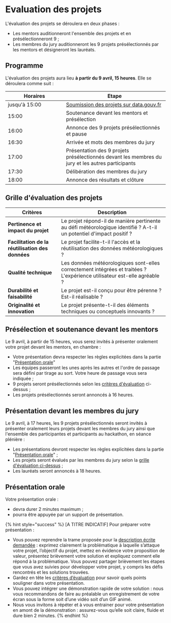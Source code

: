 # Evaluation des projets

L'évaluation des projets se déroulera en deux phases :

* Les mentors auditionneront l'ensemble des projets et en présélectionneront 9 ;&#x20;
* Les membres du jury auditionneront les 9 projets présélectionnés par les mentors et désigneront les lauréats.

## Programme

L'évaluation des projets aura lieu **à partir du 9 avril, 15 heures**. Elle se déroulera comme suit :&#x20;

<table><thead><tr><th width="167">Horaires</th><th>Etape</th></tr></thead><tbody><tr><td>jusqu'à 15:00</td><td><a href="soumission-du-projet.md">Soumission des projets sur data.gouv.fr</a></td></tr><tr><td>15:00</td><td>Soutenance devant les mentors et présélection</td></tr><tr><td>16:00</td><td>Annonce des 9 projets présélectionnés et pause</td></tr><tr><td>16:30</td><td>Arrivée et mots des membres du jury</td></tr><tr><td>17:00</td><td>Présentation des 9 projets présélectionnés devant les membres du jury et les autres participants</td></tr><tr><td>17:30</td><td>Délibération des membres du jury</td></tr><tr><td>18:00</td><td>Annonce des résultats et clôture</td></tr></tbody></table>

## Grille d'évaluation des projets

| Critères                                         | Description                                                                                                              |
| ------------------------------------------------ | ------------------------------------------------------------------------------------------------------------------------ |
| **Pertinence et impact du projet**               | Le projet répond-il de manière pertinente au défi météorologique identifié ? A-t-il un potentiel d'impact positif ?      |
| **Facilitation de la réutilisation des données** | Le projet facilite-t-il l'accès et la réutilisation des données météorologiques ?                                        |
| **Qualité technique**                            | Les données météorologiques sont-elles correctement intégrées et traitées ? L'expérience utilisateur est-elle agréable ? |
| **Durabilité et faisabilité**                    | Le projet est-il conçu pour être pérenne ? Est-il réalisable ?                                                           |
| **Originalité et innovation**                    | Le projet présente-t-il des éléments techniques ou conceptuels innovants ?                                               |

## Présélection et soutenance devant les mentors

Le 9 avril, à partir de 15 heures, vous serez invités à présenter oralement votre projet devant les mentors, en chambre :&#x20;

* Votre présentation devra respecter les règles explicitées dans la partie "[Présentation orale](evaluation-des-projets.md#presentation-orale)"
* Les équipes passeront les unes après les autres et l'ordre de passage sera défini par tirage au sort. Votre heure de passage vous sera indiquée ;&#x20;
* 9 projets seront présélectionnés selon les [critères d'évaluation](evaluation-des-projets.md#grille-devaluation-des-projets) ci-dessus ;
* Les projets présélectionnés seront annoncés à 16 heures.

## Présentation devant les membres du jury

Le 9 avril, à 17 heures, les 9 projets présélectionnés seront invités à présenter oralement leurs projets devant les membres du jury ainsi que l'ensemble des participantes et participants au hackathon, en séance plénière :

* Les présentations devront respecter les règles explicitées dans la partie "[Présentation orale](evaluation-des-projets.md#presentation-orale)" ;
* Les projets seront évalués par les membres du jury selon la [grille d'évaluation ci-dessus](evaluation-des-projets.md#grille-devaluation-des-projets) ;
* Les lauréats seront annoncés à 18 heures.

## Présentation orale

Votre présentation orale :&#x20;

* devra durer 2 minutes maximum ;
* pourra être appuyée par un support de présentation.

{% hint style="success" %}
\[A TITRE INDICATIF] Pour préparer votre présentation :

* Vous pouvez reprendre la trame proposée pour la [description écrite demandée](soumission-du-projet.md) : exprimez clairement la problématique à laquelle s’attaque votre projet, l’objectif du projet, mettez en évidence votre proposition de valeur, présentez brièvement votre solution et expliquez comment elle répond à la problématique. Vous pouvez partager brièvement les étapes que vous avez suivies pour développer votre projet, y compris les défis rencontrés et les solutions trouvées.
* Gardez en tête les [critères d’évaluation](evaluation-des-projets.md#grille-devaluation-des-projets) pour savoir quels points souligner dans votre présentation.
* Vous pouvez intégrer une démonstration rapide de votre solution : nous vous recommandons de faire au préalable un enregistrement de votre écran sous la forme soit d’une vidéo soit d’un GIF animé.
* Nous vous invitons à répéter et à vous entrainer pour votre présentation en amont de la démonstration : assurez-vous qu’elle soit claire, fluide et dure bien 2 minutes.
{% endhint %}

